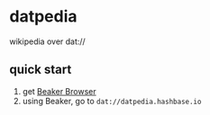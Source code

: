 # datpedia
wikipedia over dat://

## quick start
1. get [Beaker Browser](https://beakerbrowser.com)
2. using Beaker, go to `dat://datpedia.hashbase.io`
